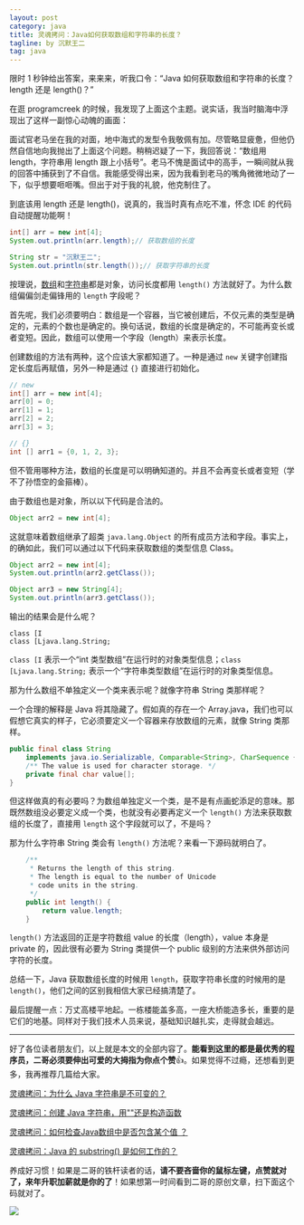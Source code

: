 ```yaml
---
layout: post
category: java
title: 灵魂拷问：Java如何获取数组和字符串的长度？
tagline: by 沉默王二
tag: java
---
```


限时 1 秒钟给出答案，来来来，听我口令：“Java 如何获取数组和字符串的长度？length 还是 length()？”

<!--more-->




在逛 programcreek 的时候，我发现了上面这个主题。说实话，我当时脑海中浮现出了这样一副惊心动魄的画面：

面试官老马坐在我的对面，地中海式的发型令我敬佩有加。尽管略显疲惫，但他仍然自信地向我抛出了上面这个问题。稍稍迟疑了一下，我回答说：“数组用 length，字符串用 length 跟上小括号”。老马不愧是面试中的高手，一瞬间就从我的回答中捕获到了不自信。我能感受得出来，因为我看到老马的嘴角微微地动了一下，似乎想要咂咂嘴。但出于对于我的礼貌，他克制住了。

到底该用 length 还是 length()，说真的，我当时真有点吃不准，怀念 IDE 的代码自动提醒功能啊！

```java
int[] arr = new int[4];
System.out.println(arr.length);// 获取数组的长度

String str = "沉默王二";
System.out.println(str.length());// 获取字符串的长度
```

按理说，[数组](http://www.itwanger.com/java/2019/11/08/java-array.html)和[字符串](http://www.itwanger.com/java/2019/11/08/java-string-join.html)都是对象，访问长度都用 `length()` 方法就好了。为什么数组偏偏剑走偏锋用的 `length` 字段呢？

首先呢，我们必须要明白：数组是一个容器，当它被创建后，不仅元素的类型是确定的，元素的个数也是确定的。换句话说，数组的长度是确定的，不可能再变长或者变短。因此，数组可以使用一个字段（length）来表示长度。

创建数组的方法有两种，这个应该大家都知道了。一种是通过 `new` 关键字创建指定长度后再赋值，另外一种是通过 `{}` 直接进行初始化。

```java
// new
int[] arr = new int[4];
arr[0] = 0;
arr[1] = 1;
arr[2] = 2;
arr[3] = 3;

// {}
int [] arr1 = {0, 1, 2, 3};
```

但不管用哪种方法，数组的长度是可以明确知道的。并且不会再变长或者变短（学不了孙悟空的金箍棒）。

由于数组也是对象，所以以下代码是合法的。

```java
Object arr2 = new int[4];
```

这就意味着数组继承了超类 `java.lang.Object` 的所有成员方法和字段。事实上，的确如此，我们可以通过以下代码来获取数组的类型信息 Class。

```java
Object arr2 = new int[4];
System.out.println(arr2.getClass());

Object arr3 = new String[4];
System.out.println(arr3.getClass());
```

输出的结果会是什么呢？

```
class [I
class [Ljava.lang.String;
```

`class [I` 表示一个“int 类型数组”在运行时的对象类型信息；`class [Ljava.lang.String;` 表示一个“字符串类型数组”在运行时的对象类型信息。

那为什么数组不单独定义一个类来表示呢？就像字符串 String 类那样呢？

一个合理的解释是 Java 将其隐藏了。假如真的存在一个 Array.java，我们也可以假想它真实的样子，它必须要定义一个容器来存放数组的元素，就像 String 类那样。

```java
public final class String
    implements java.io.Serializable, Comparable<String>, CharSequence {
    /** The value is used for character storage. */
    private final char value[];
}
```

但这样做真的有必要吗？为数组单独定义一个类，是不是有点画蛇添足的意味。那既然数组没必要定义成一个类，也就没有必要再定义一个 `length()` 方法来获取数组的长度了，直接用 `length` 这个字段就可以了，不是吗？

那为什么字符串 String 类会有 `length()` 方法呢？来看一下源码就明白了。

```java
    /**
     * Returns the length of this string.
     * The length is equal to the number of Unicode
     * code units in the string.
     */
    public int length() {
        return value.length;
    }
```

`length()` 方法返回的正是字符数组 value 的长度（length），value 本身是 private 的，因此很有必要为 String 类提供一个 public 级别的方法来供外部访问字符的长度。

总结一下，Java 获取数组长度的时候用 `length`，获取字符串长度的时候用的是 `length()`，他们之间的区别我相信大家已经搞清楚了。

最后提醒一点：万丈高楼平地起。一栋楼能盖多高，一座大桥能造多长，重要的是它们的地基。同样对于我们技术人员来说，基础知识越扎实，走得就会越远。

-------

好了各位读者朋友们，以上就是本文的全部内容了。**能看到这里的都是最优秀的程序员，二哥必须要伸出可爱的大拇指为你点个赞**👍。如果觉得不过瘾，还想看到更多，我再推荐几篇给大家。

[灵魂拷问：为什么 Java 字符串是不可变的？](https://mp.weixin.qq.com/s/CRQrm5zGpqWxYL_ztk-b2Q)

[灵魂拷问：创建 Java 字符串，用""还是构造函数](http://www.itwanger.com/java/2019/11/28/java-string-shuangyinhao-gouzaohanshu.html)

[灵魂拷问：如何检查Java数组中是否包含某个值 ？](https://mp.weixin.qq.com/s/DBvgghP5cN6KlPnILaqjmQ)

[灵魂拷问：Java 的 substring() 是如何工作的？](https://mp.weixin.qq.com/s/rLakWBPuWqYG8QT6ACetGQ)

养成好习惯！如果是二哥的铁杆读者的话，**请不要吝啬你的鼠标左键，点赞就对了，来年升职加薪就是你的了**！如果想第一时间看到二哥的原创文章，扫下面这个码就对了。

![](http://www.itwanger.com/assets/images/cmower_7.png)


